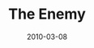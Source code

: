 ---
layout: media
category: media
series: "Free"
title: "The Enemy"
date: 2010-03-08
description: "Brian Tome talks about how the enemy plots to steal freedom from us."
video: "https://s3.amazonaws.com/crossroadsvideomessages/Free3.mp4"
video-poster: "https://www.crossroads.net/uploadedfiles/Free3-still.jpg"
---